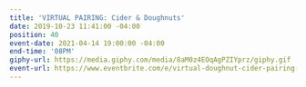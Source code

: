 ```yaml
---
title: 'VIRTUAL PAIRING: Cider & Doughnuts'
date: 2019-10-23 11:41:00 -04:00
position: 40
event-date: 2021-04-14 19:00:00 -04:00
end-time: '08PM'
giphy-url: https://media.giphy.com/media/8aM0z4EOqAgPZIYprz/giphy.gif
event-url: https://www.eventbrite.com/e/virtual-doughnut-cider-pairing-tickets-146651700183
---
```


